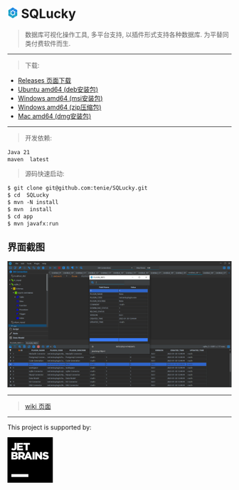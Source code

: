 
# <img src="https://github.com/tenie/SQLucky/blob/0a5b2709f6a65774458ccee2aa4d81d8b7006a84/app/src/main/resources/icon/24.png" >   SQLucky

> 数据库可视化操作工具, 多平台支持, 以插件形式支持各种数据库.
为平替同类付费软件而生.

---

> 下载:
   
-    [Releases 页面下载](https://github.com/tenie/SQLucky/releases/)
-    [Ubuntu amd64 (deb安装包)](https://github.com/tenie/SQLucky/releases/download/3.1.0-Beta/sqlucky_3.1.0_ubunntu-amd64.deb)
-    [Windows amd64 (msi安装包)](https://github.com/tenie/SQLucky/releases/download/3.1.0-Beta/SQLucky-3.1.0-window-amd64.msi)
-    [Windows amd64 (zip压缩包)](https://github.com/tenie/SQLucky/releases/download/3.1.0-Beta/SQLucky-window-amd64.zip)
-    [Mac amd64 (dmg安装包)](https://github.com/tenie/SQLucky/releases/download/3.1.0-Beta/SQLucky-3.1.0-Mac-x64.dmg)
   
---

> 开发依赖:

    Java 21
    maven  latest
    
> 源码快速启动:
   
     
    $ git clone git@github.com:tenie/SQLucky.git
    $ cd  SQLucky
    $ mvn -N install
    $ mvn  install
    $ cd app
    $ mvn javafx:run



## 界面截图 ## 
<img src="https://github.com/tenie/SQLucky/blob/main/demo.png" width="800px"> 

---

> [wiki 页面](https://github.com/tenie/SQLucky/wiki)

---
This project is supported by:

[<img src="https://github.com/tenie/SQLucky/blob/5af1c1e2b48fb012ff4f14508be0089ddefb65cc/app/src/main/resources/icon/jetbrains.svg">](https://www.jetbrains.com/)

